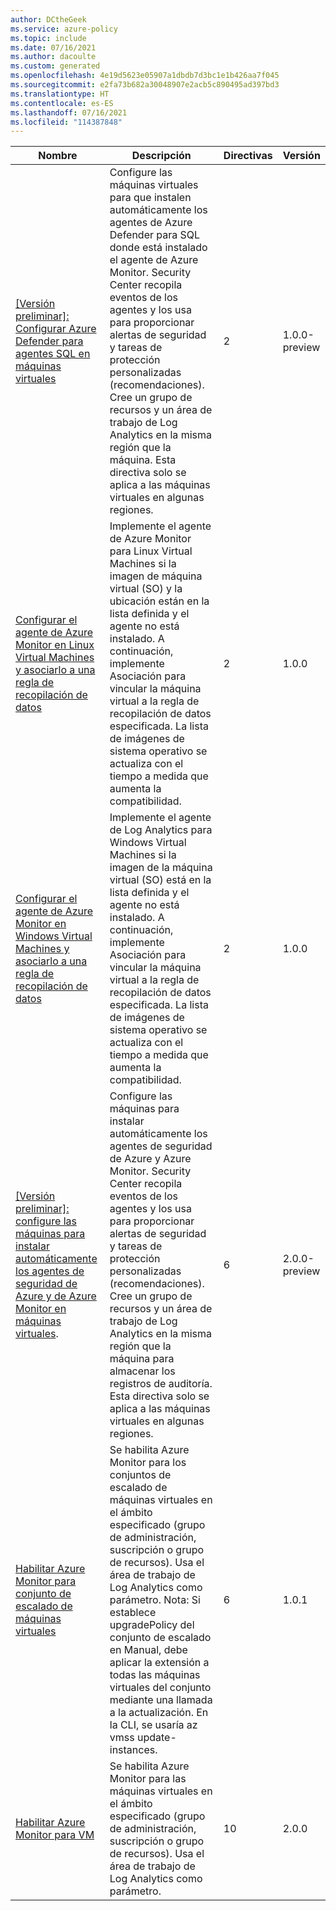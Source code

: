 ```yaml
---
author: DCtheGeek
ms.service: azure-policy
ms.topic: include
ms.date: 07/16/2021
ms.author: dacoulte
ms.custom: generated
ms.openlocfilehash: 4e19d5623e05907a1dbdb7d3bc1e1b426aa7f045
ms.sourcegitcommit: e2fa73b682a30048907e2acb5c890495ad397bd3
ms.translationtype: HT
ms.contentlocale: es-ES
ms.lasthandoff: 07/16/2021
ms.locfileid: "114387848"
---
```

|Nombre |Descripción |Directivas |Versión |
|---|---|---|---|
|[\[Versión preliminar\]: Configurar Azure Defender para agentes SQL en máquinas virtuales](https://github.com/Azure/azure-policy/blob/master/built-in-policies/policySetDefinitions/Monitoring/AzureMonitoring_AzureDefenderForSql.json) |Configure las máquinas virtuales para que instalen automáticamente los agentes de Azure Defender para SQL donde está instalado el agente de Azure Monitor. Security Center recopila eventos de los agentes y los usa para proporcionar alertas de seguridad y tareas de protección personalizadas (recomendaciones). Cree un grupo de recursos y un área de trabajo de Log Analytics en la misma región que la máquina. Esta directiva solo se aplica a las máquinas virtuales en algunas regiones. |2 |1.0.0-preview |
|[Configurar el agente de Azure Monitor en Linux Virtual Machines y asociarlo a una regla de recopilación de datos](https://github.com/Azure/azure-policy/blob/master/built-in-policies/policySetDefinitions/Monitoring/AMCS_LinuxPlatform_EnableDCR.json) |Implemente el agente de Azure Monitor para Linux Virtual Machines si la imagen de máquina virtual (SO) y la ubicación están en la lista definida y el agente no está instalado.  A continuación, implemente Asociación para vincular la máquina virtual a la regla de recopilación de datos especificada. La lista de imágenes de sistema operativo se actualiza con el tiempo a medida que aumenta la compatibilidad. |2 |1.0.0 |
|[Configurar el agente de Azure Monitor en Windows Virtual Machines y asociarlo a una regla de recopilación de datos](https://github.com/Azure/azure-policy/blob/master/built-in-policies/policySetDefinitions/Monitoring/AMCS_WindowsPlatform_EnableDCR.json) |Implemente el agente de Log Analytics para Windows Virtual Machines si la imagen de la máquina virtual (SO) está en la lista definida y el agente no está instalado.  A continuación, implemente Asociación para vincular la máquina virtual a la regla de recopilación de datos especificada. La lista de imágenes de sistema operativo se actualiza con el tiempo a medida que aumenta la compatibilidad. |2 |1.0.0 |
|[\[Versión preliminar\]: configure las máquinas para instalar automáticamente los agentes de seguridad de Azure y de Azure Monitor en máquinas virtuales](https://github.com/Azure/azure-policy/blob/master/built-in-policies/policySetDefinitions/Monitoring/AzureMonitoring_Prerequisites.json). |Configure las máquinas para instalar automáticamente los agentes de seguridad de Azure y Azure Monitor. Security Center recopila eventos de los agentes y los usa para proporcionar alertas de seguridad y tareas de protección personalizadas (recomendaciones). Cree un grupo de recursos y un área de trabajo de Log Analytics en la misma región que la máquina para almacenar los registros de auditoría. Esta directiva solo se aplica a las máquinas virtuales en algunas regiones. |6 |2.0.0-preview |
|[Habilitar Azure Monitor para conjunto de escalado de máquinas virtuales](https://github.com/Azure/azure-policy/blob/master/built-in-policies/policySetDefinitions/Monitoring/AzureMonitor_VMSS.json) |Se habilita Azure Monitor para los conjuntos de escalado de máquinas virtuales en el ámbito especificado (grupo de administración, suscripción o grupo de recursos). Usa el área de trabajo de Log Analytics como parámetro. Nota: Si establece upgradePolicy del conjunto de escalado en Manual, debe aplicar la extensión a todas las máquinas virtuales del conjunto mediante una llamada a la actualización. En la CLI, se usaría az vmss update-instances. |6 |1.0.1 |
|[Habilitar Azure Monitor para VM](https://github.com/Azure/azure-policy/blob/master/built-in-policies/policySetDefinitions/Monitoring/AzureMonitor_VM.json) |Se habilita Azure Monitor para las máquinas virtuales en el ámbito especificado (grupo de administración, suscripción o grupo de recursos). Usa el área de trabajo de Log Analytics como parámetro. |10 |2.0.0 |
